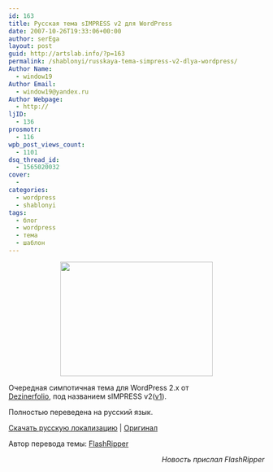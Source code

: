 ```yaml
---
id: 163
title: Русская тема sIMPRESS v2 для WordPress
date: 2007-10-26T19:33:06+00:00
author: serEga
layout: post
guid: http://artslab.info/?p=163
permalink: /shablonyi/russkaya-tema-simpress-v2-dlya-wordpress/
Author Name:
  - window19
Author Email:
  - window19@yandex.ru
Author Webpage:
  - http://
ljID:
  - 136
prosmotr:
  - 116
wpb_post_views_count:
  - 1101
dsq_thread_id:
  - 1565020032
cover:
  -
categories:
  - wordpress
  - shablonyi
tags:
  - блог
  - wordpress
  - тема
  - шаблон
---
```

<center>
  <a href="{{site.img_cdn}}/wordpress_theme_simpress.png"><img src="{{site.img_cdn}}/wordpress_theme_simpress.png" alt="" title="wordpress_theme_simpress" width="300" height="225" class="alignnone size-full wp-image-843" /></a>
</center>



Очередная симпотичная тема для WordPress 2.x от <a TITLE="dezinerfolio" TARGET="_blank" HREF="http://dezinerfolio.com/">Dezinerfolio</a>, под названием sIMPRESS v2(<a TITLE="Скачать шаблоны для WordPress" TARGET="_blank" HREF="http://artslab.info/?p=131">v1</a>).

Полностью переведена на русский язык.

<a HREF="http://flashripper.net/portfolio/df_simpress_v2.rar" TITLE="Скачать">Скачать русскую локализацию</a> | <a TITLE="Download WordPress Theme" TARGET="_blank" HREF="http://www.dezinerfolio.com/2007/10/10/just-another-wodpress-theme/">Оригинал</a>

Автор перевода темы: <a HREF="http://flashripper.net/demoblog/" TITLE="FlashRipper">FlashRipper</a>

<p ALIGN="right">
  <em>Новость прислал FlashRipper</em>
</p>